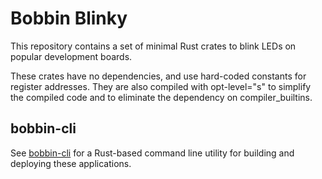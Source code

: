 # Bobbin Blinky

This repository contains a set of minimal Rust crates to blink LEDs on popular development boards. 

These crates have no dependencies, and use hard-coded constants for register addresses. They are also compiled with opt-level="s" to simplify the compiled code and to eliminate the dependency on compiler_builtins.

## bobbin-cli

See [bobbin-cli](https://github.com/bobbin-rs/bobbin-cli/) for a Rust-based command line utility for
building and deploying these applications.